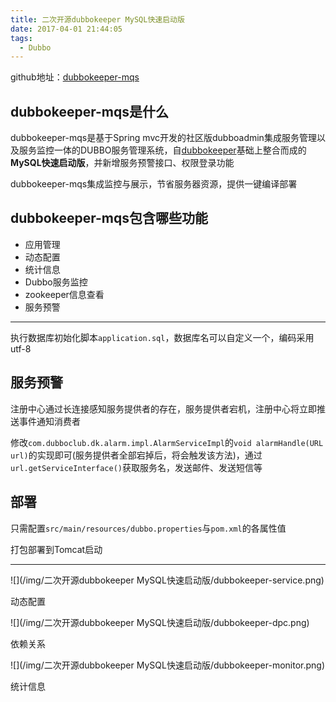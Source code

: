 ```yaml
---
title: 二次开源dubbokeeper MySQL快速启动版
date: 2017-04-01 21:44:05
tags: 
  - Dubbo
---
```


github地址：[dubbokeeper-mqs](https://github.com/zylele/dubbokeeper-mqs)

## dubbokeeper-mqs是什么

dubbokeeper-mqs是基于Spring mvc开发的社区版dubboadmin集成服务管理以及服务监控一体的DUBBO服务管理系统，自[dubbokeeper](https://github.com/dubboclub/dubbokeeper)基础上整合而成的**MySQL快速启动版**，并新增服务预警接口、权限登录功能

dubbokeeper-mqs集成监控与展示，节省服务器资源，提供一键编译部署

<!-- more -->

## dubbokeeper-mqs包含哪些功能

- 应用管理
- 动态配置
- 统计信息
- Dubbo服务监控
- zookeeper信息查看
- 服务预警

---

执行数据库初始化脚本`application.sql`，数据库名可以自定义一个，编码采用utf-8

## 服务预警

注册中心通过长连接感知服务提供者的存在，服务提供者宕机，注册中心将立即推送事件通知消费者

修改`com.dubboclub.dk.alarm.impl.AlarmServiceImpl`的`void alarmHandle(URL url)`的实现即可(服务提供者全部宕掉后，将会触发该方法)，通过`url.getServiceInterface()`获取服务名，发送邮件、发送短信等

## 部署

只需配置`src/main/resources/dubbo.properties`与`pom.xml`的各属性值

打包部署到Tomcat启动

---

![](/img/二次开源dubbokeeper MySQL快速启动版/dubbokeeper-service.png)

动态配置

![](/img/二次开源dubbokeeper MySQL快速启动版/dubbokeeper-dpc.png)

依赖关系

![](/img/二次开源dubbokeeper MySQL快速启动版/dubbokeeper-monitor.png)

统计信息